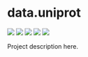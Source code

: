 # data.uniprot

[![](https://travis-ci.org/bio4j/data.uniprot.svg?branch=master)](https://travis-ci.org/bio4j/data.uniprot) [![](https://img.shields.io/codacy/grade/8ccc1baeccfe4b70a8d7471f448fe57d.svg)](https://www.codacy.com/app/bio4j/data-uniprot) [![](http://github-release-version.herokuapp.com/github/bio4j/data.uniprot/release.svg)](https://github.com/bio4j/data.uniprot/releases/latest)
[![](https://img.shields.io/badge/license-AGPLv3-blue.svg)](https://tldrlegal.com/license/gnu-affero-general-public-license-v3-%28agpl-3.0%29)
[![](https://img.shields.io/badge/contact-gitter_chat-dd1054.svg)](https://gitter.im/bio4j/data.uniprot)

Project description here.
